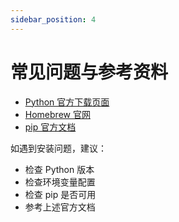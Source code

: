 ```yaml
---
sidebar_position: 4
---
```

# 常见问题与参考资料

- [Python 官方下载页面](https://www.python.org/downloads/)
- [Homebrew 官网](https://brew.sh/)
- [pip 官方文档](https://pip.pypa.io/zh/stable/)

如遇到安装问题，建议：
- 检查 Python 版本
- 检查环境变量配置
- 检查 pip 是否可用
- 参考上述官方文档 
